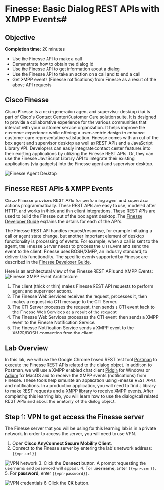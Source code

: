 # Finesse: Basic Dialog REST APIs with XMPP Events#

## Objective ##

**Completion time:** 20 minutes

* Use the Finesse API to make a call
* Demonstrate how to obtain the dialog Id
* Use the Finesse API to get information about a dialog
* Use the Finesse API to take an action on a call and to end a call
* Get XMPP events (Finesse notifications) from Finesse as a result of the above API requests

## Cisco Finesse
Cisco Finesse is a next-generation agent and supervisor desktop that is part of Cisco's Contact Center/Customer Care solution suite. It is designed to provide a collaborative experience for the various communities that interact with your customer service organization. It helps improve the customer experience while offering a user-centric design to enhance customer care representative satisfaction. Finesse comes with an out of the box agent and supervisor desktop as well as REST APIs and a JavaScript Library API. Developers can easily integrate contact center features into their existing applications by utilizing the Finesse REST APIs. Or, they can use the Finesse JavaScript Library API to integrate their existing applications (via gadgets) into the Finesse agent and supervisor desktop.

![Finesse Agent Desktop](/posts/files/finesse-basic-dialog-rest-apis-with-xmpp-events/assets/images/finesse-agent-desktop.jpg)

## Finesse REST APIs & XMPP Events
Cisco Finesse provides REST APIs for performing agent and supervisor actions programmatically. These REST APIs are easy to use, modeled after HTTP, and works in thick and thin client integrations. These REST APIs are used to build the Finesse out of the box agent desktop. The <a href="https://developer.cisco.com/site/finesse/docs/guides/rest-api-dev-guide" target="_blank">Finesse Developer Guide</a> explains the details for each of the API's.

The Finesse REST API handles request/response, for example initiating a call or agent state change, but another important element of desktop functionality is processing of events. For example, when a call is sent to the agent, the Finesse Server needs to process the CTI Event and send the event to the client. Finesse uses BOSH/XMPP, an industry standard, to deliver this functionality. The specific events supported by Finesse are described in the <a href="https://developer.cisco.com/site/finesse/docs/guides/rest-api-dev-guide" target="_blank">Finesse Developer Guide</a>.

Here is an architectural view of the Finesse REST APIs and XMPP Events:
![Finesse XMPP Event Architecture](/posts/files/finesse-basic-dialog-rest-apis-with-xmpp-events/assets/images/finesse-eventing-architecture.jpg)

1. The client (thick or thin) makes Finesse REST API requests to perform agent and supervisor actions.
2. The Finesse Web Services receives the request, processes it, then makes a request via CTI message to the CTI Server.
3. The CTI Server processes the request, then sends a CTI event back to the Finesse Web Services as a result of the request.
4. The Finesse Web Services processes the CTI event, then sends a XMPP event to the Finesse Notification Service.
5. The Finesse Notification Service sends a XMPP event to the XMPP/BOSH connection from the client.

## Lab Overview
In this lab, we will use the Google Chrome based REST test tool <a href="https://www.getpostman.com" target="_blank">Postman</a> to execute the Finesse REST APIs related to the dialog object. In addition to Postman, we will use a XMPP enabled chat client <a href="https://pidgin.im" target="_blank">Pidgin</a> for Windows or <a href="https://www.adium.im" target="_blank">Adium</a> for MacOS and to receive the XMPP events (notifications) from Finesse. These tools help simulate an application using Finesse REST APIs and notifications. In a production application, you will need to find a library to make REST requests and a [XMPP library](http://xmpp.org/software/libraries.html) to receive XMPP events. After completing this learning lab, you will learn how to use the dialog/call related REST APIs and about the anatomy of the dialog object.

## Step 1: VPN to get access the Finesse server

The Finesse server that you will be using for this learning lab is in a private network. In order to access the server, you will need to use VPN.

1. Open **Cisco AnyConnect Secure Mobility Client**.
2. Connect to the Finesse server by entering the lab's network address: ``{{vpn-url}}``

 ![VPN Network](/posts/files/finesse-basic-user-rest-apis/assets/images/vpn_network.jpg)
3. Click the **Connect** button. A prompt requesting the username and password will appear.
4. For **username**, enter ``{{vpn-user}}``.
5. For **password**, enter ``{{vpn-password}}``.

 ![VPN credentials](/posts/files/finesse-basic-user-rest-apis/assets/images/vpn_credentials.jpg)
6. Click the **OK** button.